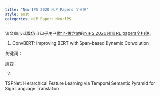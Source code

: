 ```yaml
---
title: "NeurIPS 2020 NLP Papers 全扫荡"
style: post
categories: NLP Papers NeurIPS
---
```


该文章形式模仿自知乎用户[微尘-黄含驰](https://www.zhihu.com/people/huang-han-chi-15)的[NIPS 2020 所有RL papers全扫荡](https://zhuanlan.zhihu.com/p/265463948)。

1. ConvBERT: Improving BERT with Span-based Dynamic Convolution

关键词：

摘要：

2.

TSPNet: Hierarchical Feature Learning via Temporal Semantic Pyramid for Sign Language Translation

